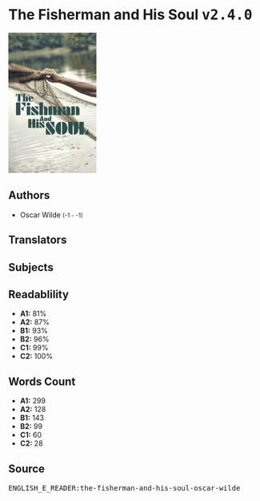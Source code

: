 # The Fisherman and His Soul <kbd>v2.4.0</kbd>

![](./cover.medium.jpg "")

## Authors


 - Oscar Wilde <small>(-1 - -1)</small>

## Translators



## Subjects



## Readablility


 - **A1:** 81%
 - **A2:** 87%
 - **B1:** 93%
 - **B2:** 96%
 - **C1:** 99%
 - **C2:** 100%

## Words Count


 - **A1:** 299
 - **A2:** 128
 - **B1:** 143
 - **B2:** 99
 - **C1:** 60
 - **C2:** 28

## Source


<kbd>ENGLISH_E_READER:the-fisherman-and-his-soul-oscar-wilde</kbd>
